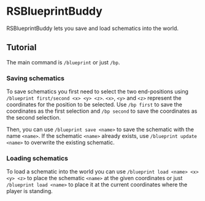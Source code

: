 # RSBlueprintBuddy

RSBlueprintBuddy lets you save and load schematics into the world.

## Tutorial

The main command is `/blueprint` or just `/bp`.

### Saving schematics

To save schematics you first need to select the two end-positions using `/blueprint first/second <x> <y> <z>`.
`<x>`, `<y>` and `<z>` represent the coordinates for the position to be selected. Use `/bp first` to save the coordinates as the first selection and `/bp second` to save the coordinates as the second selection.

Then, you can use `/blueprint save <name>` to save the schematic with the name `<name>`. If the schematic `<name>` already exists, use `/blueprint update <name>` to overwrite the existing schematic.

### Loading schematics

To load a schematic into the world you can use `/blueprint load <name> <x> <y> <z>` to place the schematic `<name>` at the given coordinates or just `/blueprint load <name>` to place it at the current coordinates where the player is standing.
